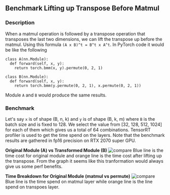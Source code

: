 ## Benchmark Lifting up Transpose Before Matmul
### Description
When a matmul operation is followed by a transpose operation that transposes the last two dimensions, we can lift the transpose up before the matmul. Using this formula `(A x B)^t = B^t x A^t`.
In PyTorch code it would be like the following
```
class A(nn.Module):
  def forward(self, x, y):
    return torch.bmm(x, y).permute(0, 2, 1)
    
class B(nn.Module):
  def forward(self, x, y):
    return torch.bmm(y.permute(0, 2, 1), x.permute(0, 2, 1))
```

Module `A` and `B` would produce the same results.
### Benchmark
Let's say `x` is of shape (B, n, k) and `y` is of shape (B, k, m) where `B` is the batch size and is fixed to 128. We select the value from [32, 128, 512, 1024] for each of them which gives us a total of 64 combinations. TensorRT profiler is used to get the time spend on the layers. Note that the benchmark results are gathered in fp16 precision on RTX 2070 super GPU.

**Original Module (A) vs Transformed Module (B)**
![compare](https://user-images.githubusercontent.com/20773414/134827597-002f12cd-ffa2-4c08-ac4c-02a3218511e3.png)
Blue line is the time cost for original module and orange line is the time cost after lifting up the transpose. From the graph it seems like this tranformation would always give us some perf benefits.

**Time Breakdown for Original Module (matmul vs permute)**
![compare](https://user-images.githubusercontent.com/20773414/134827750-cecf7f3b-c226-41cb-82f9-ffca5393c3a0.png)
Blue line is the time spend on matmul layer while orange line is the line spend on transpoes layer.
